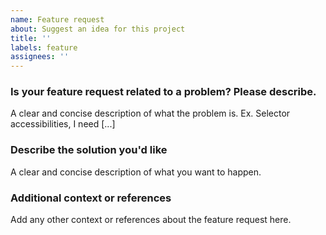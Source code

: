 ```yaml
---
name: Feature request
about: Suggest an idea for this project
title: ''
labels: feature
assignees: ''
---
```


### Is your feature request related to a problem? Please describe.

A clear and concise description of what the problem is. Ex. Selector accessibilities, I need [...]

### Describe the solution you'd like

A clear and concise description of what you want to happen.

### Additional context or references

Add any other context or references about the feature request here.
